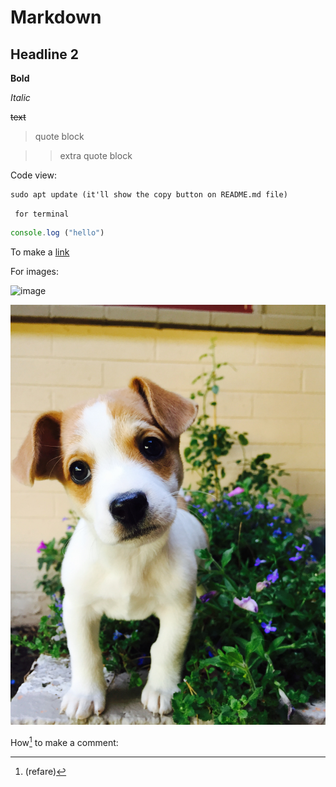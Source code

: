 # Markdown
## Headline 2

**Bold**

_Italic_

~~text~~

> quote block

>> extra quote block

Code view:

``` 
sudo apt update (it'll show the copy button on README.md file)

```
``` for terminal```

```javascript
console.log ("hello")

```

To make a [link](https://www.google.com/search?gs_ssp=eJzj4tTP1TcwMU02T1JgNGB0YPBiS8_PT89JBQBASQXT&q=google&oq=goo&aqs=chrome.2.69i57j35i39j46i199i465i512j69i60l3j69i65l2.4516j0j7&sourceid=chrome&ie=UTF-8)

For images:

![image](https://images.unsplash.com/photo-1593134257782-e89567b7718a?ixlib=rb-1.2.1&ixid=MnwxMjA3fDB8MHxwaG90by1wYWdlfHx8fGVufDB8fHx8&auto=format&fit=crop&w=735&q=80) 

![my capture](./images/david-clarke-sVtcRzphxbk-unsplash.jpg)

How[^1] to make a comment:

[^1]: (refare)
